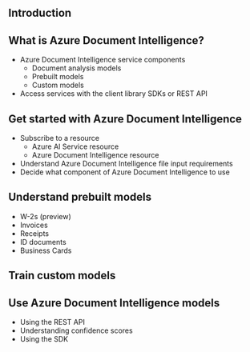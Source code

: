 ## Introduction
## What is Azure Document Intelligence?
  - Azure Document Intelligence service components
    - Document analysis models
    - Prebuilt models
    - Custom models
  - Access services with the client library SDKs or REST API
## Get started with Azure Document Intelligence
  - Subscribe to a resource
    - Azure AI Service resource
    - Azure Document Intelligence resource
  - Understand Azure Document Intelligence file input requirements
  - Decide what component of Azure Document Intelligence to use
## Understand prebuilt models
  - W-2s (preview)
  - Invoices
  - Receipts
  - ID documents
  - Business Cards
## Train custom models
## Use Azure Document Intelligence models
  - Using the REST API
  - Understanding confidence scores
  - Using the SDK